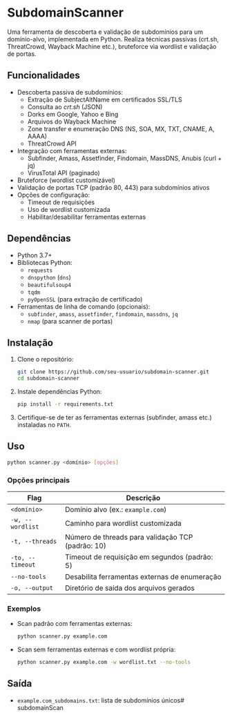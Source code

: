 # SubdomainScanner

Uma ferramenta de descoberta e validação de subdomínios para um domínio-alvo, implementada em Python. Realiza técnicas passivas (crt.sh, ThreatCrowd, Wayback Machine etc.), bruteforce via wordlist e validação de portas.

## Funcionalidades

- Descoberta passiva de subdomínios:
  - Extração de SubjectAltName em certificados SSL/TLS
  - Consulta ao _crt.sh_ (JSON)
  - Dorks em Google, Yahoo e Bing
  - Arquivos do Wayback Machine
  - Zone transfer e enumeração DNS (NS, SOA, MX, TXT, CNAME, A, AAAA)
  - ThreatCrowd API
- Integração com ferramentas externas:
  - Subfinder, Amass, Assetfinder, Findomain, MassDNS, Anubis (curl + jq)
  - VirusTotal API (paginado)
- Bruteforce (wordlist customizável)
- Validação de portas TCP (padrão 80, 443) para subdomínios ativos
- Opções de configuração:
  - Timeout de requisições
  - Uso de wordlist customizada
  - Habilitar/desabilitar ferramentas externas

## Dependências

- Python 3.7+
- Bibliotecas Python:
  - `requests`
  - `dnspython` (`dns`)
  - `beautifulsoup4`
  - `tqdm`
  - `pyOpenSSL` (para extração de certificado)
- Ferramentas de linha de comando (opcionais):
  - `subfinder`, `amass`, `assetfinder`, `findomain`, `massdns`, `jq`
  - `nmap` (para scanner de portas)

## Instalação

1. Clone o repositório:
   ```bash
   git clone https://github.com/seu-usuario/subdomain-scanner.git
   cd subdomain-scanner
   ```
2. Instale dependências Python:
   ```bash
   pip install -r requirements.txt
   ```
3. Certifique-se de ter as ferramentas externas (subfinder, amass etc.) instaladas no `PATH`.

## Uso

```bash
python scanner.py <domínio> [opções]
```

### Opções principais

| Flag           | Descrição                                         |
|----------------|---------------------------------------------------|
| `<domínio>`    | Domínio alvo (ex.: `example.com`)                 |
| `-w, --wordlist` | Caminho para wordlist customizada               |
| `-t, --threads`   | Número de threads para validação TCP (padrão: 10) |
| `-to, --timeout`  | Timeout de requisição em segundos (padrão: 5)    |
| `--no-tools`      | Desabilita ferramentas externas de enumeração    |
| `-o, --output`    | Diretório de saída dos arquivos gerados          |

### Exemplos

- Scan padrão com ferramentas externas:
  ```bash
  python scanner.py example.com
  ```
- Scan sem ferramentas externas e com wordlist própria:
  ```bash
  python scanner.py example.com -w wordlist.txt --no-tools
  ```

## Saída

- `example.com_subdomains.txt`: lista de subdomínios únicos#   s u b d o m a i n S c a n  
 